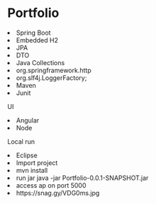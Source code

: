 # Portfolio
<li>Spring Boot
<li>Embedded H2
<li>JPA
<li>DTO
<li>Java Collections
<li>org.springframework.http 
<li>org.slf4j.LoggerFactory;
<li>Maven
<li>Junit

<p>UI
<li>Angular
<li>Node
  
<p>Local run

<li>Eclipse 
<li>Import project
<li>mvn install
<li>run jar java -jar Portfolio-0.0.1-SNAPSHOT.jar
<li>access ap on port 5000
<li>https://snag.gy/VDG0ms.jpg
